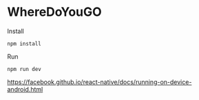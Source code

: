 # WhereDoYouGO

Install

```npm install```

Run

```npm run dev```

https://facebook.github.io/react-native/docs/running-on-device-android.html
